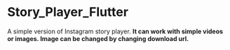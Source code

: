 # Story_Player_Flutter
A simple version of Instagram story player. <b>
It can work with simple videos or images.
Image can be changed by changing download url.
